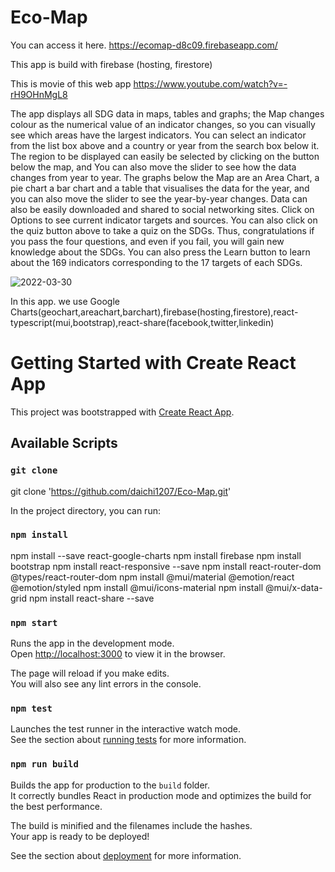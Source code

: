 # Eco-Map
You can access it here.
https://ecomap-d8c09.firebaseapp.com/

This app is build with firebase (hosting, firestore)

This is movie of this web app
https://www.youtube.com/watch?v=-rH9OHnMgL8

The app displays all SDG data in maps, tables and graphs; the Map changes colour as the numerical value of an indicator changes, so you can visually see which areas have the largest indicators.
You can select an indicator from the list box above and a country or year from the search box below it. The region to be displayed can easily be selected by clicking on the button below the map, and
You can also move the slider to see how the data changes from year to year.
The graphs below the Map are an Area Chart, a pie chart a bar chart and a table that visualises the data for the year, and you can also move the slider to see the year-by-year changes. Data can also be easily downloaded and shared to social networking sites. Click on Options to see current indicator targets and sources.
You can also click on the quiz button above to take a quiz on the SDGs. Thus, congratulations if you pass the four questions, and even if you fail, you will gain new knowledge about the SDGs.
You can also press the Learn button to learn about the 169 indicators corresponding to the 17 targets of each SDGs.

![2022-03-30](https://user-images.githubusercontent.com/87016067/160861279-6f594e7a-ca23-4fa8-832e-f4439784f71a.png)

In this app. we use Google Charts(geochart,areachart,barchart),firebase(hosting,firestore),react-typescript(mui,bootstrap),react-share(facebook,twitter,linkedin)

# Getting Started with Create React App

This project was bootstrapped with [Create React App](https://github.com/facebook/create-react-app).

## Available Scripts

### `git clone`
git clone 'https://github.com/daichi1207/Eco-Map.git'

In the project directory, you can run:

### `npm install`
npm install --save react-google-charts
npm install firebase
npm install bootstrap
npm install react-responsive --save
npm install react-router-dom @types/react-router-dom
npm install @mui/material @emotion/react @emotion/styled
npm install @mui/icons-material
npm install @mui/x-data-grid
npm install react-share --save

### `npm start`

Runs the app in the development mode.\
Open [http://localhost:3000](http://localhost:3000) to view it in the browser.

The page will reload if you make edits.\
You will also see any lint errors in the console.

### `npm test`

Launches the test runner in the interactive watch mode.\
See the section about [running tests](https://facebook.github.io/create-react-app/docs/running-tests) for more information.

### `npm run build`

Builds the app for production to the `build` folder.\
It correctly bundles React in production mode and optimizes the build for the best performance.

The build is minified and the filenames include the hashes.\
Your app is ready to be deployed!

See the section about [deployment](https://facebook.github.io/create-react-app/docs/deployment) for more information.
